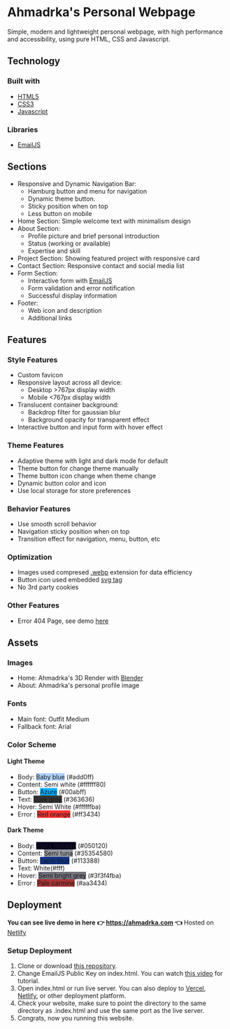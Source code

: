 # Ahmadrka's Personal Webpage
Simple, modern and lightweight personal webpage, with high performance and accessibility, using pure HTML, CSS and Javascript.

## Technology
### Built with
- [HTML5](https://www.google.com/search?q=html5)
- [CSS3](https://www.google.com/search?q=css3)
- [Javascript](https://javascript.com/)

### Libraries
- [EmailJS](https:/emailjs.com)


## Sections
- Responsive and Dynamic Navigation Bar:
	- Hamburg button and menu for navigation
	- Dynamic theme button.
	- Sticky position when on top
	- Less button on mobile
- Home Section: Simple welcome text with minimalism design
- About Section:
	- Profile picture and brief personal introduction
	- Status (working or available)
	- Expertise and skill
- Project Section: Showing featured project with responsive card
- Contact Section: Responsive contact and social media list
- Form Section:
	- Interactive form with [EmailJS](https:/emailjs.com)
	- Form validation and error notification
	- Successful display information
- Footer:
	- Web icon and description 
	- Additional links


## Features
### Style Features
- Custom favicon
- Responsive layout across all device:
	- Desktop >767px display width
	- Mobile <767px display width
- Translucent container background:
	- Backdrop filter for gaussian blur
	- Background opacity for transparent effect
- Interactive button and input form with hover effect

### Theme Features
- Adaptive theme with light and dark mode for default
- Theme button for change theme manually
- Theme button icon change when theme change
- Dynamic button color and icon
- Use local storage for store preferences

### Behavior Features
- Use smooth scroll behavior
- Navigation sticky position when on top
- Transition effect for navigation, menu, button, etc

### Optimization
- Images used compresed [.webp](https://www.google.com/search?q=.webp) extension for data efficiency
- Button icon used embedded [svg tag](https://www.google.com/search?q=svg%20tag)
- No 3rd party cookies

### Other Features
- Error 404 Page, see demo [here](https://ahmadrka.com/not-found.html)


## Assets
### Images
- Home: Ahmadrka's 3D Render with [Blender](https://blender.org/)
- About: Ahmadrka's personal profile image

### Fonts
- Main font: Outfit Medium
- Fallback font: Arial

### Color Scheme
#### Light Theme
- Body: <span style="background-color: #add0ff">Baby blue</span> (#add0ff)
- Content: <span style="background-color: #ffffff80">Semi white</span> (#ffffff80)
- Button: <span style="background-color: #00abff">Azure</span> (#00abff)
- Text: <span style="background-color: #363636">Dark grey</span> (#363636)
- Hover: <span style="background-color: #ffffffba">Semi White</span> (#ffffffba)
- Error : <span style="background-color: #ff3434">Red orange</span> (#ff3434)
#### Dark Theme
- Body: <span style="background-color: #050120">Black Russian</span> (#050120)
- Content: <span style="background-color: #35354580">Semi tuna</span> (#35354580)
- Button: <span style="background-color: #113388">Lapis blue</span> (#113388)
- Text: <span style="background-color: #fff">White</span>(#fff)
- Hover: <span style="background-color: #3f3f4fba">Semi bright grey</span> (#3f3f4fba)
- Error : <span style="background-color: #aa3434">Pale carmine</span> (#aa3434)


## Deployment
**You can see live demo in here**
**👉 https://ahmadrka.com 👈**
Hosted on [Netlify](https://netlify.com)

### Setup Deployment
1. Clone or download [this repository](https://github.com/Ahmad-Arkan/ahmadrka).
2. Change EmailJS Public Key on index.html. You can watch [this video](https://youtu.be/BgVjild0C9A) for tutorial.
3. Open index.html or run live server. You can also deploy to [Vercel](https://vercel.com/), [Netlify](https://netlify.com), or other deployment platform.
4. Check your website, make sure to point the directory to the same directory as .index.html and use the same port as the live server.
5. Congrats, now you running this website.
